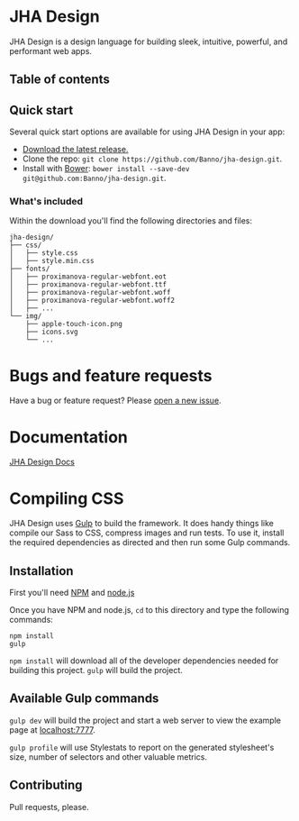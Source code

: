 # JHA Design

JHA Design is a design language for building sleek, intuitive, powerful, and performant web apps.

## Table of contents

## Quick start

Several quick start options are available for using JHA Design in your app: 

- [Download the latest release.](https://github.com/Banno/jha-design/releases)
- Clone the repo: `git clone https://github.com/Banno/jha-design.git`.
- Install with [Bower](http://bower.io): `bower install --save-dev git@github.com:Banno/jha-design.git`.

### What's included

Within the download you'll find the following directories and files:

```
jha-design/
├── css/
│   ├── style.css
│   ├── style.min.css
├── fonts/
│   ├── proximanova-regular-webfont.eot
│   ├── proximanova-regular-webfont.ttf
│   ├── proximanova-regular-webfont.woff
│   ├── proximanova-regular-webfont.woff2
│   ├── ...
└── img/
    ├── apple-touch-icon.png
    ├── icons.svg
    └── ...
```

# Bugs and feature requests

Have a bug or feature request? Please [open a new issue](https://github.com/Banno/jha-design/issues/new).

# Documentation

[JHA Design Docs](https://jha-design.herokuapp.com)

# Compiling CSS

JHA Design uses [Gulp](http://gulpjs.com/) to build the framework. It does handy things like compile our Sass to CSS, compress images and run tests. To use it, install the required dependencies as directed and then run some Gulp commands.

## Installation

First you'll need [NPM](http://nodejs.org/download/) and [node.js](http://nodejs.org/download/)

Once you have NPM and node.js, `cd` to this directory and type the following commands:

```
npm install
gulp
```

`npm install` will download all of the developer dependencies needed for building this project. `gulp` will build the project.

## Available Gulp commands

`gulp dev` will build the project and start a web server to view the example page at [localhost:7777](http://localhost:7777).

`gulp profile` will use Stylestats to report on the generated stylesheet's size, number of selectors and other valuable metrics.


## Contributing

Pull requests, please.

